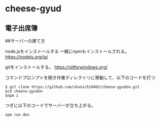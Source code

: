 
# cheese-gyud
## 電子出席簿
##サーバーの建て方

node.jsをインストールする
一緒にnpmもインストールされる。
https://nodejs.org/ja/

gitをインストールする。
https://gitforwindows.org/

コマンドプロンプトを開き作業ディレクトリに移動して、以下のコードを打つ
```
$ git clone https://github.com/shunichi0402/cheese-gyudon.git
$cd cheese-gyudon
$npm i
```

つぎに以下のコードでサーバーが立ち上がる。
```
npm run dev
```
